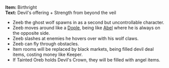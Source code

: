 **Item:** Birthright
<br>
**Text:** Devil's offering + Strength from beyond the veil

- Zeeb the ghost wolf spawns in as a second but uncontrollable character.
- Zeeb moves around like a [Dople](https://bindingofisaacrebirth.fandom.com/wiki/Dople), being like [Abel](https://bindingofisaacrebirth.fandom.com/wiki/Abel) where he is always on the opposite side.
- Zeeb slashes at enemies he hovers over with his wolf claws.
- Zeeb can fly through obstacles.
- Item rooms will be replaced by black markets, being filled devil deal items, costing money like Keeper.
- If Tainted Oreb holds Devil's Crown, they will be filled with angel items.